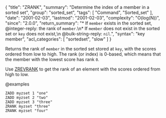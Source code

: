{
  "title": "ZRANK",
  "summary": "Determine the index of a member in a sorted set",
  "group": "sorted_set",
  "tags": [
    "Command",
    "Sorted_set"
  ],
  "date": "2001-02-03",
  "lastmod": "2001-02-03",
  "complexity": "O(log(N))",
  "since": "2.0.0",
  "return_summary": "* If `member` exists in the sorted set, @integer-reply: the rank of `member`.\n* If `member` does not exist in the sorted set or `key` does not exist,\n  @bulk-string-reply: `nil`.",
  "syntax": "key member",
  "acl_categories": [
    "sortedset",
    "slow"
  ]
}

Returns the rank of `member` in the sorted set stored at `key`, with the scores
ordered from low to high.
The rank (or index) is 0-based, which means that the member with the lowest
score has rank `0`.

Use [ZREVRANK](/commands/zrevrank) to get the rank of an element with the scores ordered from high
to low.

@examples

```cli
ZADD myzset 1 "one"
ZADD myzset 2 "two"
ZADD myzset 3 "three"
ZRANK myzset "three"
ZRANK myzset "four"
```

